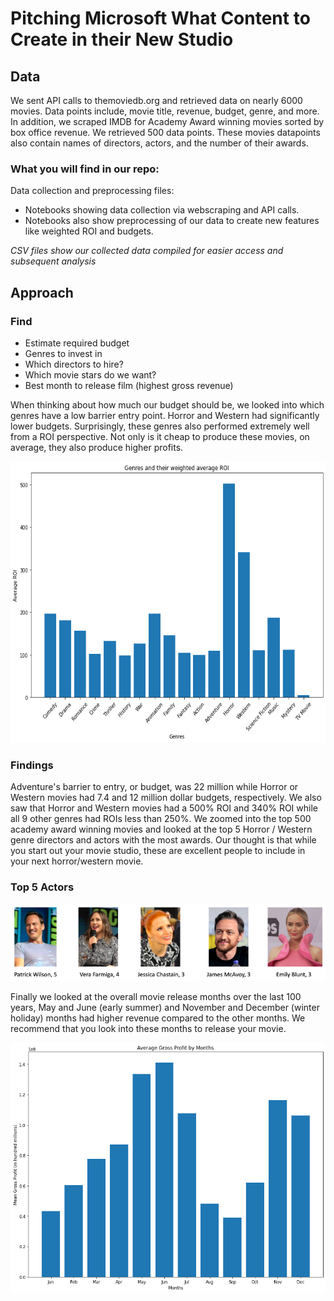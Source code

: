 


# Pitching Microsoft What Content to Create in their New Studio


## Data
We sent API calls to themoviedb.org and retrieved data on nearly 6000 movies. Data points include, movie title, revenue, budget, genre, and more.
In addition, we scraped IMDB for Academy Award winning movies sorted by box office revenue. We retrieved 500 data points. These movies datapoints also contain names of directors, actors, and the number of their awards.

### What you will find in our repo:
Data collection and preprocessing files:
- Notebooks showing data collection via webscraping and API calls.
- Notebooks also show preprocessing of our data to create new features like weighted ROI and budgets.

*CSV files show our collected data compiled for easier access and subsequent analysis*

## Approach

### Find
- Estimate required budget
- Genres to invest in
- Which directors to hire?
- Which movie stars do we want?
- Best month to release film (highest gross revenue)


When thinking about how much our budget should be, we looked into which genres have a low barrier entry point. 
Horror and Western had significantly lower budgets. Surprisingly, these genres also performed extremely well from a ROI perspective. Not only is it cheap to produce these movies, on average, they also produce higher profits.

<p align="left"> 
<img src="https://github.com/chrispfchung/mediaproject/blob/master/images/genresandweightedROI.png" alt="jupyter" height=450px />
 </p>

### Findings

Adventure's barrier to entry, or budget, was 22 million while Horror or Western movies had 7.4 and 12 million dollar budgets, respectively.
We also saw that Horror and Western movies had a 500% ROI and 340% ROI while all 9 other genres had ROIs less than 250%.
We zoomed into the top 500 academy award winning movies and looked at the top 5 Horror / Western genre directors and actors with the most awards. Our thought is that while you start out your movie studio, these are excellent people to include in your next horror/western movie.

### Top 5 Actors
![top5actors](https://github.com/chrispfchung/mediaproject/blob/master/images/top5actors.png)


Finally we looked at the overall movie release months over the last 100 years, May and June (early summer) and November and December (winter holiday) months had higher revenue compared to the other months. We recommend that you look into these months to release your movie.

<p align="left"> 
<img src="https://github.com/chrispfchung/mediaproject/blob/master/images/grossprofitbymonth.png" alt="jupyter" height=400px />
 </p>



